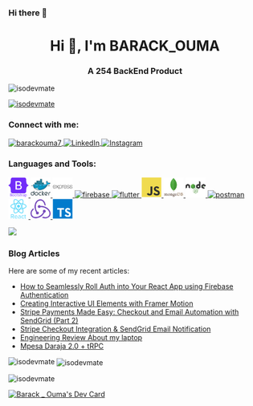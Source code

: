 ### Hi there 👋

<!--
**IsoDevMate/IsoDevMate** is a ✨ _special_ ✨ repository because its `README.md` (this file) appears on your GitHub profile.

Here are some ideas to get you started:
-->


<h1 align="center">Hi 👋, I'm BARACK_OUMA</h1>
<h3 align="center">A 254 BackEnd Product</h3>



<p align="left"> 
  <img src="https://komarev.com/ghpvc/?username=isodevmate&label=Profile%20views&color=0e75b6&style=flat" alt="isodevmate" /> 
</p>

<p align="left"> 
  <a href="https://github.com/ryo-ma/github-profile-trophy">
    <img src="https://github-profile-trophy.vercel.app/?username=isodevmate" alt="isodevmate" />
  </a> 
</p>

### Connect with me:
<p align="left">
  <a href="https://twitter.com/barackouma7" target="blank">
    <img align="center" src="https://raw.githubusercontent.com/rahuldkjain/github-profile-readme-generator/master/src/images/icons/Social/twitter.svg" alt="barackouma7" height="30" width="40" />
  </a>
  <a href="https://linkedin.com/in/barack-ouma-b37089212" target="blank">
    <img align="center" src="https://raw.githubusercontent.com/rahuldkjain/github-profile-readme-generator/master/src/images/icons/Social/linked-in-alt.svg" alt="LinkedIn" height="30" width="40" />
  </a>
  <a href="https://instagram.com/ba.ra.ck_o.u.ma/" target="blank">
    <img align="center" src="https://raw.githubusercontent.com/rahuldkjain/github-profile-readme-generator/master/src/images/icons/Social/instagram.svg" alt="Instagram" height="30" width="40" />
  </a>
</p>

### Languages and Tools:
<p align="left"> 
  <a href="https://getbootstrap.com" target="_blank" rel="noreferrer"> 
    <img src="https://raw.githubusercontent.com/devicons/devicon/master/icons/bootstrap/bootstrap-plain-wordmark.svg" alt="bootstrap" width="40" height="40"/> 
  </a> 
  <a href="https://www.docker.com/" target="_blank" rel="noreferrer"> 
    <img src="https://raw.githubusercontent.com/devicons/devicon/master/icons/docker/docker-original-wordmark.svg" alt="docker" width="40" height="40"/> 
  </a> 
  <a href="https://expressjs.com" target="_blank" rel="noreferrer"> 
    <img src="https://raw.githubusercontent.com/devicons/devicon/master/icons/express/express-original-wordmark.svg" alt="express" width="40" height="40"/> 
  </a> 
  <a href="https://firebase.google.com/" target="_blank" rel="noreferrer"> 
    <img src="https://www.vectorlogo.zone/logos/firebase/firebase-icon.svg" alt="firebase" width="40" height="40"/> 
  </a> 
  <a href="https://flutter.dev" target="_blank" rel="noreferrer"> 
    <img src="https://www.vectorlogo.zone/logos/flutterio/flutterio-icon.svg" alt="flutter" width="40" height="40"/> 
  </a> 
  <a href="https://developer.mozilla.org/en-US/docs/Web/JavaScript" target="_blank" rel="noreferrer"> 
    <img src="https://raw.githubusercontent.com/devicons/devicon/master/icons/javascript/javascript-original.svg" alt="javascript" width="40" height="40"/> 
  </a> 
  <a href="https://www.mongodb.com/" target="_blank" rel="noreferrer"> 
    <img src="https://raw.githubusercontent.com/devicons/devicon/master/icons/mongodb/mongodb-original-wordmark.svg" alt="mongodb" width="40" height="40"/> 
  </a> 
  <a href="https://nodejs.org" target="_blank" rel="noreferrer"> 
    <img src="https://raw.githubusercontent.com/devicons/devicon/master/icons/nodejs/nodejs-original-wordmark.svg" alt="nodejs" width="40" height="40"/> 
  </a> 
  <a href="https://postman.com" target="_blank" rel="noreferrer"> 
    <img src="https://www.vectorlogo.zone/logos/getpostman/getpostman-icon.svg" alt="postman" width="40" height="40"/> 
  </a> 
  <a href="https://reactjs.org/" target="_blank" rel="noreferrer"> 
    <img src="https://raw.githubusercontent.com/devicons/devicon/master/icons/react/react-original-wordmark.svg" alt="react" width="40" height="40"/> 
  </a> 
  <a href="https://redux.js.org" target="_blank" rel="noreferrer"> 
    <img src="https://raw.githubusercontent.com/devicons/devicon/master/icons/redux/redux-original.svg" alt="redux" width="40" height="40"/> 
  </a> 
  <a href="https://www.typescriptlang.org/" target="_blank" rel="noreferrer"> 
    <img src="https://raw.githubusercontent.com/devicons/devicon/master/icons/typescript/typescript-original.svg" alt="typescript" width="40" height="40"/> 
  </a> 
</p>

![](https://leetcard.jacoblin.cool/isodevmate?width=500&height=500&animation=false&ext=heatmap)

### Blog Articles
Here are some of my recent articles:

- [How to Seamlessly Roll Auth into Your React App using Firebase Authentication](https://kodaschool.com/blog/how-to-seamlessly-roll-auth-into-your-react-app-using-firebase-authentication)
- [Creating Interactive UI Elements with Framer Motion](https://kodaschool.com/blog/creaing-interactive-ui-elements-with-framer-motion)
- [Stripe Payments Made Easy: Checkout and Email Automation with SendGrid (Part 2)](https://kodaschool.com/blog/stripe-payments-made-easy-checkout-and-email-automation-with-sendgrid-part-2)
- [Stripe Checkout Integration & SendGrid Email Notification](https://kodaschool.com/blog/stripe-checkout-intergration-sendgrid-email-notification)
- [Engineering Review About my laptop](https://www.linkedin.com/pulse/lenovo-yoga-7i-journey-from-developer-unwilling-hardware-barack-ouma-s8laf)
- [Mpesa Daraja 2.0 + tRPC](https://kodaschool.com/blog/Intergration-mpesa-daraja-and-daraja-2.0)
<p><img align="left" src="https://github-readme-stats.vercel.app/api/top-langs?username=isodevmate&show_icons=true&locale=en&layout=compact" alt="isodevmate" /></p>

<p>&nbsp;<img align="center" src="https://github-readme-stats.vercel.app/api?username=isodevmate&show_icons=true&locale=en" alt="isodevmate" /></p>

<p><img align="center" src="https://github-readme-streak-stats.herokuapp.com/?user=isodevmate&" alt="isodevmate" /></p>

<a href="https://app.daily.dev/barackouma">
  <img src="https://api.daily.dev/devcards/03e5b0bff1794c349327ce1bdef21806.png?r=p56" width="400" alt="Barack _ Ouma's Dev Card"/>
</a>

